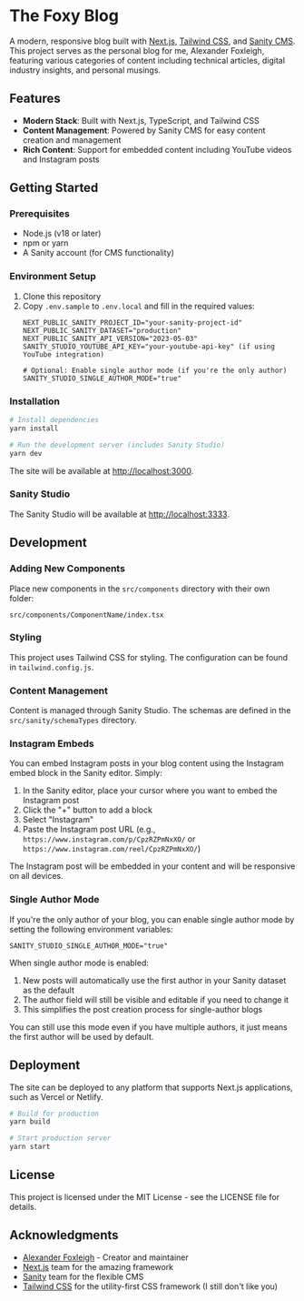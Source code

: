 # The Foxy Blog

A modern, responsive blog built with [Next.js](https://nextjs.org), [Tailwind CSS](https://tailwindcss.com), and [Sanity CMS](https://www.sanity.io). This project serves as the personal blog for me, Alexander Foxleigh, featuring various categories of content including technical articles, digital industry insights, and personal musings.

## Features

- **Modern Stack**: Built with Next.js, TypeScript, and Tailwind CSS
- **Content Management**: Powered by Sanity CMS for easy content creation and management
- **Rich Content**: Support for embedded content including YouTube videos and Instagram posts

## Getting Started

### Prerequisites

- Node.js (v18 or later)
- npm or yarn
- A Sanity account (for CMS functionality)

### Environment Setup

1. Clone this repository
2. Copy `.env.sample` to `.env.local` and fill in the required values:
   ```
   NEXT_PUBLIC_SANITY_PROJECT_ID="your-sanity-project-id"
   NEXT_PUBLIC_SANITY_DATASET="production"
   NEXT_PUBLIC_SANITY_API_VERSION="2023-05-03"
   SANITY_STUDIO_YOUTUBE_API_KEY="your-youtube-api-key" (if using YouTube integration)
   
   # Optional: Enable single author mode (if you're the only author)
   SANITY_STUDIO_SINGLE_AUTHOR_MODE="true"
   ```

### Installation

```bash
# Install dependencies
yarn install

# Run the development server (includes Sanity Studio)
yarn dev
```

The site will be available at [http://localhost:3000](http://localhost:3000).

### Sanity Studio

The Sanity Studio will be available at [http://localhost:3333](http://localhost:3333).

## Development

### Adding New Components

Place new components in the `src/components` directory with their own folder:

```
src/components/ComponentName/index.tsx
```

### Styling

This project uses Tailwind CSS for styling. The configuration can be found in `tailwind.config.js`.

### Content Management

Content is managed through Sanity Studio. The schemas are defined in the `src/sanity/schemaTypes` directory.

### Instagram Embeds

You can embed Instagram posts in your blog content using the Instagram embed block in the Sanity editor. Simply:

1. In the Sanity editor, place your cursor where you want to embed the Instagram post
2. Click the "+" button to add a block
3. Select "Instagram"
4. Paste the Instagram post URL (e.g., `https://www.instagram.com/p/CpzRZPmNxXO/` or `https://www.instagram.com/reel/CpzRZPmNxXO/`)

The Instagram post will be embedded in your content and will be responsive on all devices.

### Single Author Mode

If you're the only author of your blog, you can enable single author mode by setting the following environment variables:

```
SANITY_STUDIO_SINGLE_AUTHOR_MODE="true"
```

When single author mode is enabled:

1. New posts will automatically use the first author in your Sanity dataset as the default
2. The author field will still be visible and editable if you need to change it
3. This simplifies the post creation process for single-author blogs

You can still use this mode even if you have multiple authors, it just means the first author will be used by default.

## Deployment

The site can be deployed to any platform that supports Next.js applications, such as Vercel or Netlify.

```bash
# Build for production
yarn build

# Start production server
yarn start
```

## License

This project is licensed under the MIT License - see the LICENSE file for details.

## Acknowledgments

- [Alexander Foxleigh](http://www.alexfoxleigh.com) - Creator and maintainer
- [Next.js](https://nextjs.org) team for the amazing framework
- [Sanity](https://www.sanity.io) team for the flexible CMS
- [Tailwind CSS](https://tailwindcss.com) for the utility-first CSS framework (I still don't like you)
